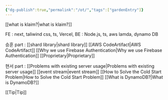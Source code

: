 ```yaml
---
{"dg-publish":true,"permalink":"/ot/","tags":["gardenEntry"]}
---
```



[[what is klaim?\|what is klaim?]]

FE : next, taliwind css, ts, Vercel,
BE : Node.js, ts, aws lamda, dynamo DB

승훈 part : 
[[shard library\|shard library]]
[[AWS CodeArtifact\|AWS CodeArtifact]]
[[Why we use Firebase Authentication\|Why we use Firebase Authentication]]
[[Proprietary\|Proprietary]]

현서 part :
[[Problems with existing server usage\|Problems with existing server usage]]
[[event stream\|event stream]]
[[How to Solve the Cold Start Problem\|How to Solve the Cold Start Problem]]
[[What is DynamoDB?\|What is DynamoDB?]]

[[Tip\|Tip]]


